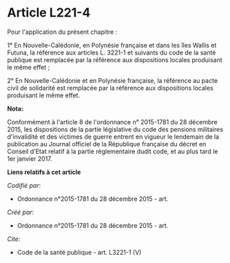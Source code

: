 # Article L221-4

Pour l'application du présent chapitre :

1° En Nouvelle-Calédonie, en Polynésie française et dans les îles Wallis et Futuna, la référence aux articles L. 3221-1 et
suivants du code de la santé publique est remplacée par la référence aux dispositions locales produisant le même effet ;

2° En Nouvelle-Calédonie et en Polynésie française, la référence au pacte civil de solidarité est remplacée par la référence
aux dispositions locales produisant le même effet.

**Nota:**

Conformément à l'article 8 de l'ordonnance n° 2015-1781 du 28 décembre 2015, les dispositions de la partie législative du
code des pensions militaires d'invalidité et des victimes de guerre entrent en vigueur le lendemain de la publication au
Journal officiel de la République française du décret en Conseil d'Etat relatif à la partie réglementaire dudit code, et au
plus tard le 1er janvier 2017.

**Liens relatifs à cet article**

_Codifié par_:

  - Ordonnance n°2015-1781 du 28 décembre 2015 - art.

_Créé par_:

  - Ordonnance n°2015-1781 du 28 décembre 2015 - art.

_Cite_:

  - Code de la santé publique - art. L3221-1 (V)
